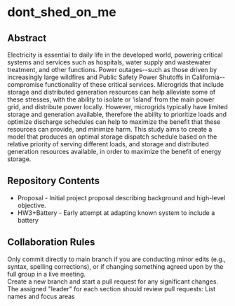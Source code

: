 # dont_shed_on_me

## Abstract

Electricity is essential to daily life in the developed world, powering critical systems and services such as hospitals, water supply and wastewater treatment, and other functions. Power outages--such as those driven by increasingly large wildfires and Public Safety Power Shutoffs in California--compromise functionality of these critical services. Microgrids that include storage and distributed generation resources can help alleviate some of these stresses, with the ability to isolate or ‘island’ from the main power grid, and distribute power locally. However, microgrids typically have limited storage and generation available, therefore the ability to prioritize loads and optimize discharge schedules can help to maximize the benefit that these resources can provide, and minimize harm. This study aims to create a model that produces an optimal storage dispatch schedule based on the relative priority of serving different loads, and storage and distributed generation resources available, in order to maximize the benefit of energy storage.

## Repository Contents

* Proposal - Initial project proposal describing background and high-level objective.
* HW3+Battery - Early attempt at adapting known system to include a battery

## Collaboration Rules

Only commit directly to main branch if you are conducting minor edits (e.g., syntax, spelling corrections), or if changing something agreed upon by the full group in a live meeting. <br />
Create a new branch and start a pull request for any significant changes. The assigned "leader" for each section should review pull requests:
List names and focus areas
<br />
